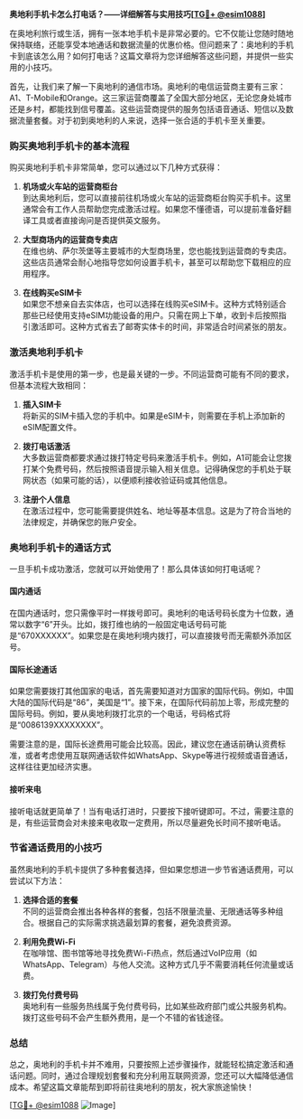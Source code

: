 **奥地利手机卡怎么打电话？——详细解答与实用技巧[[TG💪+ @esim1088](https://t.me/s/esim1088)]**

在奥地利旅行或生活，拥有一张本地手机卡是非常必要的。它不仅能让您随时随地保持联络，还能享受本地通话和数据流量的优惠价格。但问题来了：奥地利的手机卡到底该怎么用？如何打电话？这篇文章将为您详细解答这些问题，并提供一些实用的小技巧。

首先，让我们来了解一下奥地利的通信市场。奥地利的电信运营商主要有三家：A1、T-Mobile和Orange。这三家运营商覆盖了全国大部分地区，无论您身处城市还是乡村，都能找到信号覆盖。这些运营商提供的服务包括语音通话、短信以及数据流量套餐。对于初到奥地利的人来说，选择一张合适的手机卡至关重要。

### **购买奥地利手机卡的基本流程**

购买奥地利手机卡非常简单，您可以通过以下几种方式获得：

1. **机场或火车站的运营商柜台**  
   到达奥地利后，您可以直接前往机场或火车站的运营商柜台购买手机卡。这里通常会有工作人员帮助您完成激活过程。如果您不懂德语，可以提前准备好翻译工具或者直接询问是否提供英文服务。

2. **大型商场内的运营商专卖店**  
   在维也纳、萨尔茨堡等主要城市的大型商场里，您也能找到运营商的专卖店。这些店员通常会耐心地指导您如何设置手机卡，甚至可以帮助您下载相应的应用程序。

3. **在线购买eSIM卡**  
   如果您不想亲自去实体店，也可以选择在线购买eSIM卡。这种方式特别适合那些已经使用支持eSIM功能设备的用户。只需在网上下单，收到卡后按照指引激活即可。这种方式省去了邮寄实体卡的时间，非常适合时间紧张的朋友。

### **激活奥地利手机卡**

激活手机卡是使用的第一步，也是最关键的一步。不同运营商可能有不同的要求，但基本流程大致相同：

1. **插入SIM卡**  
   将新买的SIM卡插入您的手机中。如果是eSIM卡，则需要在手机上添加新的eSIM配置文件。

2. **拨打电话激活**  
   大多数运营商都要求通过拨打特定号码来激活手机卡。例如，A1可能会让您拨打某个免费号码，然后按照语音提示输入相关信息。记得确保您的手机处于联网状态（如果可能的话），以便顺利接收验证码或其他信息。

3. **注册个人信息**  
   在激活过程中，您可能需要提供姓名、地址等基本信息。这是为了符合当地的法律规定，并确保您的账户安全。

### **奥地利手机卡的通话方式**

一旦手机卡成功激活，您就可以开始使用了！那么具体该如何打电话呢？

#### **国内通话**

在国内通话时，您只需像平时一样拨号即可。奥地利的电话号码长度为十位数，通常以数字“6”开头。比如，拨打维也纳的一般固定电话号码可能是“670XXXXXX”。如果您是在奥地利境内拨打，可以直接拨号而无需额外添加区号。

#### **国际长途通话**

如果您需要拨打其他国家的电话，首先需要知道对方国家的国际代码。例如，中国大陆的国际代码是“86”，美国是“1”。接下来，在国际代码前加上零，形成完整的国际号码。例如，要从奥地利拨打北京的一个电话，号码格式将是“0086139XXXXXXXX”。

需要注意的是，国际长途费用可能会比较高。因此，建议您在通话前确认资费标准，或者考虑使用互联网通话软件如WhatsApp、Skype等进行视频或语音通话，这样往往更加经济实惠。

#### **接听来电**

接听电话就更简单了！当有电话打进时，只要按下接听键即可。不过，需要注意的是，有些运营商会对未接来电收取一定费用，所以尽量避免长时间不接听电话。

### **节省通话费用的小技巧**

虽然奥地利的手机卡提供了多种套餐选择，但如果您想进一步节省通话费用，可以尝试以下方法：

1. **选择合适的套餐**  
   不同的运营商会推出各种各样的套餐，包括不限量流量、无限通话等多种组合。根据自己的实际需求挑选最划算的套餐，避免浪费资源。

2. **利用免费Wi-Fi**  
   在咖啡馆、图书馆等地寻找免费Wi-Fi热点，然后通过VoIP应用（如WhatsApp、Telegram）与他人交流。这种方式几乎不需要消耗任何流量或话费。

3. **拨打免付费号码**  
   奥地利有一些服务热线属于免付费号码，比如某些政府部门或公共服务机构。拨打这些号码不会产生额外费用，是一个不错的省钱途径。

### **总结**

总之，奥地利的手机卡并不难用，只要按照上述步骤操作，就能轻松搞定激活和通话问题。同时，通过合理规划套餐和充分利用互联网资源，您还可以大幅降低通信成本。希望这篇文章能帮到即将前往奥地利的朋友，祝大家旅途愉快！

[[TG💪+ @esim1088](https://t.me/s/esim1088) ![Image](https://i.postimg.cc/4NQfJmqS/Snipaste-2025-05-13-00-14-12.png)]